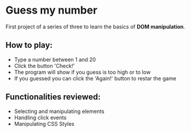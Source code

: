 # Guess my number

First project of a series of three to learn the basics of **DOM manipulation**. 

## How to play:
- Type a number between 1 and 20
- Click the button 'Check!'
- The program will show if you guess is too high or to low
- If you guessed you can click the 'Again!' button to restar the game

## Functionalities reviewed:
- Selecting and manipulating elements
- Handling click events
- Manipulating CSS Styles
